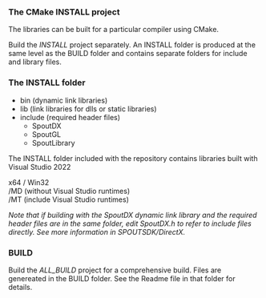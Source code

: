 ### The CMake INSTALL project

The libraries can be built for a particular compiler using CMake.

Build the *INSTALL* project separately. An INSTALL folder is produced at the same level as the BUILD folder and contains separate folders for include and library files.

### The INSTALL folder

- bin (dynamic link libraries)
- lib (link libraries for dlls or static libraries)
- include (required header files)
  - SpoutDX
  - SpoutGL
  - SpoutLibrary

The INSTALL folder included with the repository contains libraries built with Visual Studio 2022

x64 / Win32\
/MD (without Visual Studio runtimes)\
/MT (include Visual Studio runtimes)

*Note that if building with the SpoutDX dynamic link library and the required header files are in the same folder, edit SpoutDX.h to refer to include files directly. See more information in SPOUTSDK/DirectX.*

### BUILD

Build the *ALL_BUILD* project for a comprehensive build. Files are genereated in the BUILD folder. See the Readme file in that folder for details.
